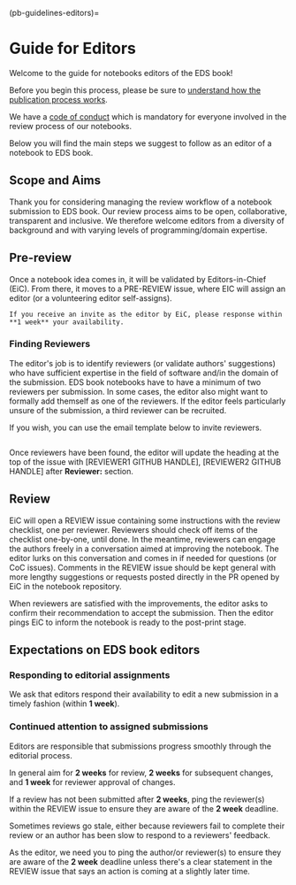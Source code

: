 (pb-guidelines-editors)=

# Guide for Editors
Welcome to the guide for notebooks editors of the EDS book! 

Before you begin this process, please be sure to [understand how the publication process works](pb-guidelines).

We have a [code of conduct](https://raw.githubusercontent.com/alan-turing-institute/environmental-ds-book/master/CODE_OF_CONDUCT.md) which is mandatory for everyone involved in the review process of our notebooks.

Below you will find the main steps we suggest to follow as an editor of a notebook to EDS book.

## Scope and Aims
Thank you for considering managing the review workflow of a notebook submission to EDS book.
Our review process aims to be open, collaborative, transparent and inclusive. 
We therefore welcome editors from a diversity of background and with varying levels of programming/domain expertise.

## Pre-review
Once a notebook idea comes in, it will be validated by Editors-in-Chief (EiC). 
From there, it moves to a PRE-REVIEW issue, where EIC will assign an editor (or a volunteering editor self-assigns).

```{important}
If you receive an invite as the editor by EiC, please response within **1 week** your availability.
```

### Finding Reviewers
The editor's job is to identify reviewers (or validate authors' suggestions) who have sufficient expertise in the field of software and/in the domain of the submission. 
EDS book notebooks have to have a minimum of two reviewers per submission.
In some cases, the editor also might want to formally add themself as one of the reviewers. 
If the editor feels particularly unsure of the submission, a third reviewer can be recruited. 

If you wish, you can use the email template below to invite reviewers.

```{include} ../../templates/editor/editor-review-invitation.md
```

Once reviewers have been found, the editor will update the heading at the top of the issue with [REVIEWER1 GITHUB HANDLE], [REVIEWER2 GITHUB HANDLE] after **Reviewer:** section.

## Review
EiC will open a REVIEW issue containing some instructions with the review checklist, one per reviewer.
Reviewers should check off items of the checklist one-by-one, until done. 
In the meantime, reviewers can engage the authors freely in a conversation aimed at improving the notebook.
The editor lurks on this conversation and comes in if needed for questions (or CoC issues).
Comments in the REVIEW issue should be kept general with more lengthy suggestions or requests posted directly in the PR opened by EiC in the notebook repository. 

When reviewers are satisfied with the improvements, the editor asks to confirm their recommendation to accept the submission.
Then the editor pings EiC to inform the notebook is ready to the post-print stage.

## Expectations on EDS book editors
### Responding to editorial assignments
We ask that editors respond their availability to edit a new submission in a timely fashion (within **1 week**).

### Continued attention to assigned submissions
Editors are responsible that submissions progress smoothly through the editorial process. 

In general aim for **2 weeks** for review, **2 weeks** for subsequent changes, and **1 week** for reviewer approval of changes.

If a review has not been submitted after **2 weeks**, ping the reviewer(s) within the REVIEW issue to ensure they are aware of the **2 week** deadline.

Sometimes reviews go stale, either because reviewers fail to complete their review or an author has been slow to respond to a reviewers' feedback. 

As the editor, we need you to ping the author/or reviewer(s) to ensure they are aware of the **2 week** deadline unless there's a clear statement in the REVIEW issue that says an action is coming at a slightly later time.